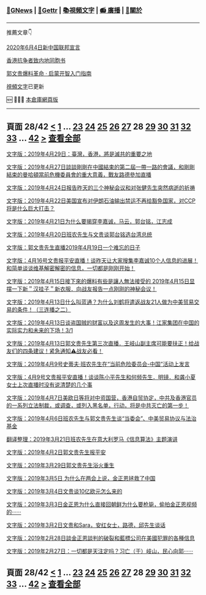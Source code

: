 ﻿###  [:newspaper:GNews](/README.md) | [:statue_of_liberty:Gettr](/content/gettr/README.md) | [:books:視頻文字](/content/README.md) | [:radio: 廣播](/content/docs/g-radio/README.md) | [:pray:關於](https://github.com/ourhimalayas/home/tree/main/about)
---

推薦文章:point_down:

[2020年6月4日新中国联邦宣言](/content/docs/declaration-of-the-New-Federal-State-of-China/README.md)

[香港抗争者致内地同胞书](/master/2019/08/a_letter_from_the_hong_kong_people.md)

[郭文贵爆料革命 · 启蒙开智入门指南](https://github.com/Pangu2020together/guo-whistleblowing-revolution)

[視頻文字](/content/README.md)已更新

:new: :tada::tada::tada: [本倉庫網頁版](https://ourhimalayas.github.io/)

---
## 頁面 28/42 [**<**](/content/transcript/README-27.md) [1](/content/transcript/README.md) ... [23](/content/transcript/README-23.md) [24](/content/transcript/README-24.md) [25](/content/transcript/README-25.md) [26](/content/transcript/README-26.md) [27](/content/transcript/README-27.md) **28** [29](/content/transcript/README-29.md) [30](/content/transcript/README-30.md) [31](/content/transcript/README-31.md) [32](/content/transcript/README-32.md) [33](/content/transcript/README-33.md) ... [42](/content/transcript/README-42.md) [**>**](/content/transcript/README-29.md) [查看全部](/content/transcript/README-all.md)

[文字版：2019年4月29日：臺灣，香港，將是滅共的重要之地](/content/transcript/2019/04/20190430-3839114876829416800.md)

[文字版：2019年4月27日談談剛剛在中國結束的第二屆一帶一路的會議，和剛剛結束的曼哈頓當前危機委員會的重大意義，戰友路德參加直播](/content/transcript/2019/04/20190429-8077674753386524222.md)

[文字版：2019年4月24日报告昨天的三个神秘会议和对张健先生突然病逝的祈祷](/content/transcript/2019/04/20190425-6473105803624226885.md)

[文字版：2019年4月22日美国宣布对伊朗石油输出禁运不再给豁免国家，对CCP将是什么巨大打击？](/content/transcript/2019/04/20190423-1316930851159830610.md)

[文字版：2019年4月21日为什么要揭穿李嘉诚，马云，郭台铭，江志成](/content/transcript/2019/04/20190422-2917569343036844190.md)

[文字版：2019年4月20日班农先生与文贵谈郭台铭选台湾总统](/content/transcript/2019/04/20190421-3663457252526137440.md)

[文字版：郭文贵先生直播2019年4月19日一个难忘的日子](/content/transcript/2019/04/20190419-6305900525322511967.md)

[文字版：4月16号文贵报平安直播！谈昨天让大家搜集李嘉诚10个人信息的进展！和简单谈谈维基解密解密的信息，一切都是刚刚开始！](/content/transcript/2019/04/20190417-8226491175604297051.md)

[文字版：2019年4月15日接下來的爆料有些是讓人無法接受的 2019年4月15日显摆一下新＂汉挂子＂新衣服．向战友报告一点刚刚的神秘会议！](/content/transcript/2019/04/20190416-1716208713998494644.md)

[文字版：2019年4月13日什么叫蓝通？为什么刘鹤将遣返战友21人做为中美贸易交易的条件！（三连播之二）](/content/transcript/2019/04/20190415-6656531151323124700.md)

[文字版：2019年4月13日谈盗国贼的财富以及这周发生的大事！江家集团在中国的实际实力和未来的下场！3/1](/content/transcript/2019/04/20190414-1930118777431360844.md)

[文字版：2019年4月13日郭文贵先生第三次直播．王岐山副主席可能要扶正！给战友们的四条建议！紧急通知⚠️战友必看！](/content/transcript/2019/04/20190414-3550758239268922002.md)

[文字版：2019年4月9号史蒂夫·班农先生在“当前危险委员会-中国”活动上发言](/content/transcript/2019/04/20190411-1430890358024836109.md)

[文字版：4月9号文贵报平安直播！谈谈陈小平先生和何频先生．明镜．和龚小夏女士上次直播时没有说清楚的几个事](/content/transcript/2019/04/20190409-7580597247840553748.md)

[文字版：2019年4月7日美欧日等将对中资国营，香港自贸协定，中共及香港官员的一系列立法制裁，或调查，或列入黑名单，行动，将是中共灭亡的第一步！](/content/transcript/2019/04/20190408-8215608975739288782.md)

[文字版：2019年4月6日班农先生与郭文贵先生谈“当委会”、中美贸易协议与法治基金](/content/transcript/2019/04/20190407-6044925743176035036.md)

[翻译整理：2019年3月21日班农先生在意大利罗马《信息算法》主题演讲](/content/transcript/2019/04/20190404-1301610143804687789.md)

[文字版：2019年4月2日郭文贵先生报平安](/content/transcript/2019/04/20190403-7393706925448798261.md)

[文字版：2019年3月29日郭文贵先生浴火重生](/content/transcript/2019/03/20190330-2880102853633751402.md)

[文字版：2019年3月5日 为什么在两会上说，金正恩拯救了中国](/content/transcript/2019/03/20190306-7214667164782949477.md)

[文字版：2019年3月4日文贵谈10亿欧元怎么来的](/content/transcript/2019/03/20190305-5389062198160032746.md)

[文字版：2019年3月3日金正恩为什么直接回朝鲜为什么要枪毙，偷拍金正恩视频的······](/content/transcript/2019/03/20190305-7678928871394571383.md)

[文字版：2019年3月2日文贵和Sara，安红女士，路德，邱先生谈话](/content/transcript/2019/03/20190304-4934492035985499612.md)

[文字版：2019年2月28日談金正恩談判的破裂和藍標公司在美國犯罪的各種信息](/content/transcript/2019/03/20190303-6089231756466029624.md)

[文字版：2019年2月27日：一切都是天注定吗？习亡（于）岐山，民心向郭······](/content/transcript/2019/02/20190228-4589670167001687334.md)


## 頁面 28/42 [**<**](/content/transcript/README-27.md) [1](/content/transcript/README.md) ... [23](/content/transcript/README-23.md) [24](/content/transcript/README-24.md) [25](/content/transcript/README-25.md) [26](/content/transcript/README-26.md) [27](/content/transcript/README-27.md) **28** [29](/content/transcript/README-29.md) [30](/content/transcript/README-30.md) [31](/content/transcript/README-31.md) [32](/content/transcript/README-32.md) [33](/content/transcript/README-33.md) ... [42](/content/transcript/README-42.md) [**>**](/content/transcript/README-29.md) [查看全部](/content/transcript/README-all.md)
